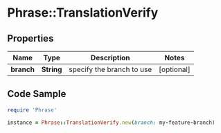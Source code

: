 # Phrase::TranslationVerify

## Properties

Name | Type | Description | Notes
------------ | ------------- | ------------- | -------------
**branch** | **String** | specify the branch to use | [optional] 

## Code Sample

```ruby
require 'Phrase'

instance = Phrase::TranslationVerify.new(branch: my-feature-branch)
```


